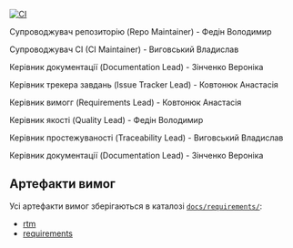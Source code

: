[![CI](https://github.com/ukma-cs-ssdm-2025/team-brainstorm/actions/workflows/ci.yml/badge.svg)](https://github.com/ukma-cs-ssdm-2025/team-brainstorm/actions/workflows/ci.yml)

Супроводжувач репозиторію (Repo Maintainer) - Федін Володимир

Супроводжувач CI (CI Maintainer) - Виговський Владислав 

Керівник документації (Documentation Lead) - Зінченко Вероніка

Керівник трекера завдань (Issue Tracker Lead) - Ковтонюк Анастасія

Керівник вимогг (Requirements Lead) - Ковтонюк Анастасія

Керівник якості (Quality Lead) - Федін Володимир

Керівник простежуваності (Traceability Lead) - Виговський Владислав 

Керівник документації (Documentation Lead) - Зінченко Вероніка


## Артефакти вимог

Усі артефакти вимог зберігаються в каталозі [`docs/requirements/`](docs/requirements/):
- [rtm](docs/requirements/rtm.md)
- [requirements](docs/requirements/requirements.md)
